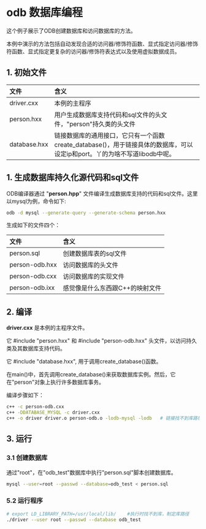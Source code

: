 # odb 数据库编程

这个例子展示了ODB创建数据库和访问数据库的方法。

本例中演示的方法包括自动发现合适的访问器/修饰符函数、显式指定访问器/修饰符函数、显式指定更复杂的访问器/修饰符表达式以及使用虚拟数据成员。

## 1. 初始文件

文件 | 含义
:--- | :---
driver.cxx | 本例的主程序
person.hxx | 用户生成数据库支持代码和sql文件的头文件，"person"持久类的头文件
database.hxx | 链接数据库的通用接口，它只有一个函数create_database()，用于链接具体的数据库，可以设定ip和port。丫的为啥不写道libodb中呢。

## 1. 生成数据库持久化源代码和sql文件

ODB编译器通过 "**person.hpp**" 文件编译生成数据库支持的代码和sql文件。这里以mysql为例，命令如下:

```bash
odb -d mysql --generate-query --generate-schema person.hxx
```

生成如下的文件四个：

文件 | 含义
:--- | :---
person.sql | 创建数据库表的sql文件
person-odb.hxx | 访问数据库的头文件
person-odb.cxx | 访问数据库的实现文件
person-odb.ixx | 感觉像是什么东西跟C++的映射文件

## 2. 编译

**driver.cxx** 是本例的主程序文件。

它 #include "person.hxx" 和 #include "person-odb.hxx" 头文件，以访问持久类及其数据库支持代码。

它 #include "database.hxx", 用于调用create_database()函数。

在main()中，首先调用create_database()来获取数据库实例。然后，它在"person"对象上执行许多数据库事务。

编译步骤如下：

```bash
c++ -c person-odb.cxx
c++ -DDATABASE_MYSQL -c driver.cxx
c++ -o driver driver.o person-odb.o -lodb-mysql -lodb   # 链接找不到库路径，手动添加：-L/usr/local/lib/
```

## 3. 运行

### 3.1 创建数据库

通过"root"，在"odb_test"数据库中执行"person.sql"脚本创建数据库。

```bash
mysql --user=root --passwd --database=odb_test < person.sql
```

### 5.2 运行程序

```bash
# export LD_LIBRARY_PATH=/usr/local/lib/    #执行时找不到库，制定库路径
./driver --user root --passwd --database odb_test
```
